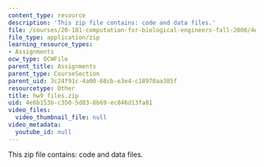 ```yaml
---
content_type: resource
description: 'This zip file contains: code and data files.'
file: /courses/20-181-computation-for-biological-engineers-fall-2006/4e6b153bc3505d838b69ec846d13fa81_hw9_files.zip
file_type: application/zip
learning_resource_types:
- Assignments
ocw_type: OCWFile
parent_title: Assignments
parent_type: CourseSection
parent_uid: 3c24f91c-4a00-68cb-e3e4-c18970aa385f
resourcetype: Other
title: hw9_files.zip
uid: 4e6b153b-c350-5d83-8b69-ec846d13fa81
video_files:
  video_thumbnail_file: null
video_metadata:
  youtube_id: null
---
```

This zip file contains: code and data files.

